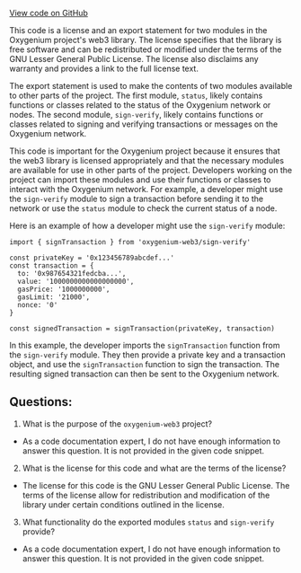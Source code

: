 [View code on GitHub](https://github.com/oxygenium/oxygenium-web3/packages/web3/src/transaction/index.ts)

This code is a license and an export statement for two modules in the Oxygenium project's web3 library. The license specifies that the library is free software and can be redistributed or modified under the terms of the GNU Lesser General Public License. The license also disclaims any warranty and provides a link to the full license text.

The export statement is used to make the contents of two modules available to other parts of the project. The first module, `status`, likely contains functions or classes related to the status of the Oxygenium network or nodes. The second module, `sign-verify`, likely contains functions or classes related to signing and verifying transactions or messages on the Oxygenium network.

This code is important for the Oxygenium project because it ensures that the web3 library is licensed appropriately and that the necessary modules are available for use in other parts of the project. Developers working on the project can import these modules and use their functions or classes to interact with the Oxygenium network. For example, a developer might use the `sign-verify` module to sign a transaction before sending it to the network or use the `status` module to check the current status of a node. 

Here is an example of how a developer might use the `sign-verify` module:

```
import { signTransaction } from 'oxygenium-web3/sign-verify'

const privateKey = '0x123456789abcdef...'
const transaction = {
  to: '0x987654321fedcba...',
  value: '1000000000000000000',
  gasPrice: '1000000000',
  gasLimit: '21000',
  nonce: '0'
}

const signedTransaction = signTransaction(privateKey, transaction)
```

In this example, the developer imports the `signTransaction` function from the `sign-verify` module. They then provide a private key and a transaction object, and use the `signTransaction` function to sign the transaction. The resulting signed transaction can then be sent to the Oxygenium network.
## Questions: 
 1. What is the purpose of the `oxygenium-web3` project?
- As a code documentation expert, I do not have enough information to answer this question. It is not provided in the given code snippet.

2. What is the license for this code and what are the terms of the license?
- The license for this code is the GNU Lesser General Public License. The terms of the license allow for redistribution and modification of the library under certain conditions outlined in the license.

3. What functionality do the exported modules `status` and `sign-verify` provide?
- As a code documentation expert, I do not have enough information to answer this question. It is not provided in the given code snippet.